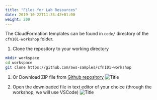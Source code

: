 ```yaml
---
title: "Files for Lab Resources"
date: 2019-10-22T11:33:42+01:00
weight: 200
---
```


The CloudFormation templates can be found in `code/` directory of the `cfn101-workshop` folder.

1. Clone the repository to your working directory

```bash
mkdir workspace
cd workspace
git clone https://github.com/aws-samples/cfn101-workshop
```

1. Or Download ZIP file from [Github repository](https://github.com/aws-samples/cfn101-workshop)
![Title](/10-introduction/git-download.png)

1. Open the downloaded file in text editor of your choice (through the workshop, we will use VSCode)
![Title](/10-introduction/vscode.png)